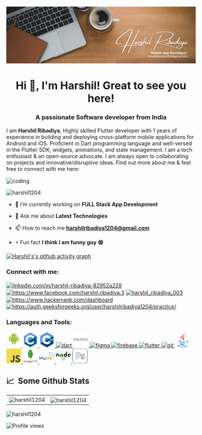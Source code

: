 ![logo](https://github.com/harshil1204/harshil1204/blob/main/Brown%20Wood%20Minimalist%20Profile%20LinkedIn%20Banner.png)

<h1 align="center">Hi 👋, I'm Harshil! Great to see you here!</h1>
<h3 align="center">A passionate Software developer from India</h3>

I am <b>Harshil Ribadiya</b>, Highly skilled Flutter developer with 1 years of experience in building and deploying cross-platform mobile applications for Android and iOS. Proficient in Dart programming language and well-versed in the Flutter SDK, widgets, animations, and state management. I am a tech enthusiast & an open-source advocate. I am always open to collaborating on projects and innovative/disruptive ideas. Find out more about me & feel free to connect with me here:<br/>


<img align="center" alt="coding" width="300" src="https://user-images.githubusercontent.com/55389276/140866485-8fb1c876-9a8f-4d6a-98dc-08c4981eaf70.gif">

<p align="left"> <img src="https://komarev.com/ghpvc/?username=harshil1204&label=Profile%20views&color=0e75b6&style=flat" alt="harshil1204" /> </p>

- 🔭 I’m currently working on **FULL Stack App Development**

- 💬 Ask me about **Latest Technologies**

- 📫 How to reach me **harshilribadiya1204@gmail.com**

- ⚡ Fun fact **I think I am funny guy 😄**

[![Harshil's's github activity graph](https://github-readme-activity-graph.vercel.app/graph?username=harshil1204&theme=react-dark)](https://github.com/harshil1204)


<h3 align="left">Connect with me:</h3>
<p align="left">
<a href="https://linkedin.com/in/linkedin.com/in/harshil-ribadiya-82952a228" target="blank"><img align="center" src="https://raw.githubusercontent.com/rahuldkjain/github-profile-readme-generator/master/src/images/icons/Social/linked-in-alt.svg" alt="linkedin.com/in/harshil-ribadiya-82952a228" height="30" width="40" /></a>
<a href="https://fb.com/https://www.facebook.com/harshil.ribadiya.3" target="blank"><img align="center" src="https://raw.githubusercontent.com/rahuldkjain/github-profile-readme-generator/master/src/images/icons/Social/facebook.svg" alt="https://www.facebook.com/harshil.ribadiya.3" height="30" width="40" /></a>
<a href="https://instagram.com/harshil_ribadiya_003" target="blank"><img align="center" src="https://raw.githubusercontent.com/rahuldkjain/github-profile-readme-generator/master/src/images/icons/Social/instagram.svg" alt="harshil_ribadiya_003" height="30" width="40" /></a>
<a href="https://www.hackerearth.com/https://www.hackerrank.com/dashboard" target="blank"><img align="center" src="https://raw.githubusercontent.com/rahuldkjain/github-profile-readme-generator/master/src/images/icons/Social/hackerearth.svg" alt="https://www.hackerrank.com/dashboard" height="30" width="40" /></a>
<a href="https://auth.geeksforgeeks.org/user/https://auth.geeksforgeeks.org/user/harshilribadiya1204/practice/" target="blank"><img align="center" src="https://raw.githubusercontent.com/rahuldkjain/github-profile-readme-generator/master/src/images/icons/Social/geeks-for-geeks.svg" alt="https://auth.geeksforgeeks.org/user/harshilribadiya1204/practice/" height="30" width="40" /></a>
</p>

<h3 align="left">Languages and Tools:</h3>
<p align="left"> <a href="https://developer.android.com" target="_blank" rel="noreferrer"> <img src="https://raw.githubusercontent.com/devicons/devicon/master/icons/android/android-original-wordmark.svg" alt="android" width="40" height="40"/> </a> <a href="https://www.cprogramming.com/" target="_blank" rel="noreferrer"> <img src="https://raw.githubusercontent.com/devicons/devicon/master/icons/c/c-original.svg" alt="c" width="40" height="40"/> </a> <a href="https://www.w3schools.com/cpp/" target="_blank" rel="noreferrer"> <img src="https://raw.githubusercontent.com/devicons/devicon/master/icons/cplusplus/cplusplus-original.svg" alt="cplusplus" width="40" height="40"/> </a> <a href="https://dart.dev" target="_blank" rel="noreferrer"> <img src="https://www.vectorlogo.zone/logos/dartlang/dartlang-icon.svg" alt="dart" width="40" height="40"/> </a> <a href="https://expressjs.com" target="_blank" rel="noreferrer"> <img src="https://raw.githubusercontent.com/devicons/devicon/master/icons/express/express-original-wordmark.svg" alt="express" width="40" height="40"/> </a> <a href="https://www.figma.com/" target="_blank" rel="noreferrer"> <img src="https://www.vectorlogo.zone/logos/figma/figma-icon.svg" alt="figma" width="40" height="40"/> </a> <a href="https://firebase.google.com/" target="_blank" rel="noreferrer"> <img src="https://www.vectorlogo.zone/logos/firebase/firebase-icon.svg" alt="firebase" width="40" height="40"/> </a> <a href="https://flutter.dev" target="_blank" rel="noreferrer"> <img src="https://www.vectorlogo.zone/logos/flutterio/flutterio-icon.svg" alt="flutter" width="40" height="40"/> </a> <a href="https://git-scm.com/" target="_blank" rel="noreferrer"> <img src="https://www.vectorlogo.zone/logos/git-scm/git-scm-icon.svg" alt="git" width="40" height="40"/> </a> <a href="https://www.java.com" target="_blank" rel="noreferrer"> <img src="https://raw.githubusercontent.com/devicons/devicon/master/icons/java/java-original.svg" alt="java" width="40" height="40"/> </a> <a href="https://developer.mozilla.org/en-US/docs/Web/JavaScript" target="_blank" rel="noreferrer"> <img src="https://raw.githubusercontent.com/devicons/devicon/master/icons/javascript/javascript-original.svg" alt="javascript" width="40" height="40"/> </a> <a href="https://www.mongodb.com/" target="_blank" rel="noreferrer"> <img src="https://raw.githubusercontent.com/devicons/devicon/master/icons/mongodb/mongodb-original-wordmark.svg" alt="mongodb" width="40" height="40"/> </a> <a href="https://www.mysql.com/" target="_blank" rel="noreferrer"> <img src="https://raw.githubusercontent.com/devicons/devicon/master/icons/mysql/mysql-original-wordmark.svg" alt="mysql" width="40" height="40"/> </a> <a href="https://nodejs.org" target="_blank" rel="noreferrer"> <img src="https://raw.githubusercontent.com/devicons/devicon/master/icons/nodejs/nodejs-original-wordmark.svg" alt="nodejs" width="40" height="40"/> </a> <a href="https://www.photoshop.com/en" target="_blank" rel="noreferrer"> <img src="https://raw.githubusercontent.com/devicons/devicon/master/icons/photoshop/photoshop-line.svg" alt="photoshop" width="40" height="40"/> </a> </p>




## 📈 &nbsp;Some Github Stats ##

<table>
<tr>
<td>
<img align="left" src="https://github-readme-stats.vercel.app/api/top-langs?username=harshil1204&show_icons=true&locale=en&layout=compact" alt="harshil1204" />
<td><img align="center" src="https://github-readme-stats.vercel.app/api?username=harshil1204&show_icons=true&locale=en" alt="harshil1204" />
</td>
</tr>
</table>

<p><img align="center" src="https://github-readme-streak-stats.herokuapp.com/?user=harshil1204&" alt="harshil1204" /></p>

![Profile views](https://komarev.com/ghpvc/?username=harshil1204&style=flat-square&color=blue)

